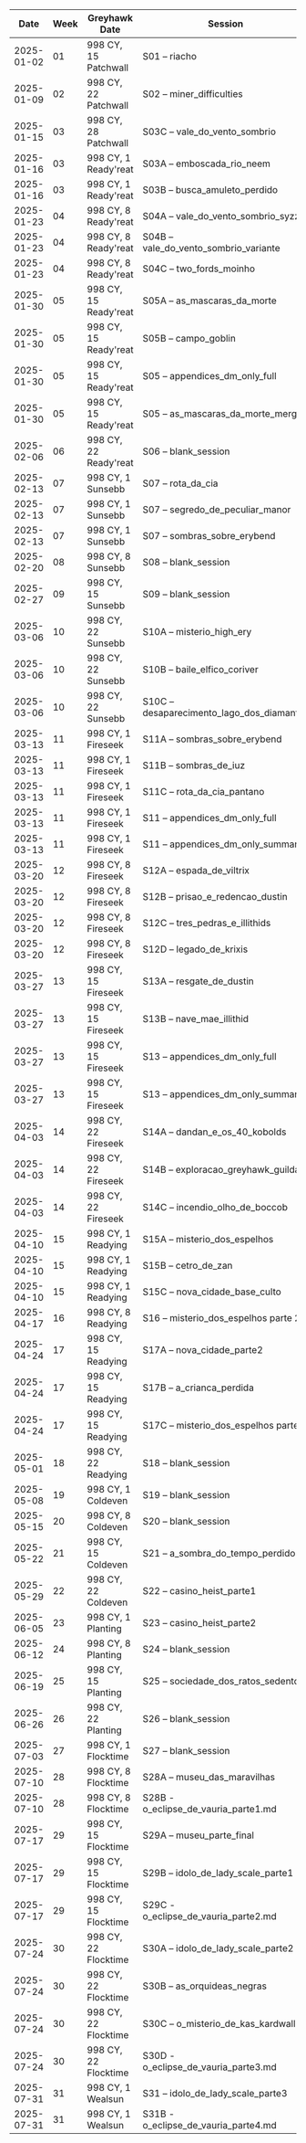 | Date       | Week | Greyhawk Date         | Session                                   |
| ---------- | ---- | --------------------- | ----------------------------------------- |
| 2025-01-02 | 01   | 998 CY, 15 Patchwall  | S01 – riacho                              |
| 2025-01-09 | 02   | 998 CY, 22 Patchwall  | S02 – miner_difficulties                  |
| 2025-01-15 | 03   | 998 CY, 28 Patchwall  | S03C – vale_do_vento_sombrio              |
| 2025-01-16 | 03   | 998 CY, 1 Ready'reat  | S03A – emboscada_rio_neem                 |
| 2025-01-16 | 03   | 998 CY, 1 Ready'reat  | S03B – busca_amuleto_perdido              |
| 2025-01-23 | 04   | 998 CY, 8 Ready'reat  | S04A – vale_do_vento_sombrio_syzzin       |
| 2025-01-23 | 04   | 998 CY, 8 Ready'reat  | S04B – vale_do_vento_sombrio_variante     |
| 2025-01-23 | 04   | 998 CY, 8 Ready'reat  | S04C – two_fords_moinho                   |
| 2025-01-30 | 05   | 998 CY, 15 Ready'reat | S05A – as_mascaras_da_morte               |
| 2025-01-30 | 05   | 998 CY, 15 Ready'reat | S05B – campo_goblin                       |
| 2025-01-30 | 05   | 998 CY, 15 Ready'reat | S05 – appendices_dm_only_full             |
| 2025-01-30 | 05   | 998 CY, 15 Ready'reat | S05 – as_mascaras_da_morte_merged         |
| 2025-02-06 | 06   | 998 CY, 22 Ready'reat | S06 – blank_session                       |
| 2025-02-13 | 07   | 998 CY, 1 Sunsebb     | S07 – rota_da_cia                         |
| 2025-02-13 | 07   | 998 CY, 1 Sunsebb     | S07 – segredo_de_peculiar_manor           |
| 2025-02-13 | 07   | 998 CY, 1 Sunsebb     | S07 – sombras_sobre_erybend               |
| 2025-02-20 | 08   | 998 CY, 8 Sunsebb     | S08 – blank_session                       |
| 2025-02-27 | 09   | 998 CY, 15 Sunsebb    | S09 – blank_session                       |
| 2025-03-06 | 10   | 998 CY, 22 Sunsebb    | S10A – misterio_high_ery                  |
| 2025-03-06 | 10   | 998 CY, 22 Sunsebb    | S10B – baile_elfico_coriver               |
| 2025-03-06 | 10   | 998 CY, 22 Sunsebb    | S10C – desaparecimento_lago_dos_diamantes |
| 2025-03-13 | 11   | 998 CY, 1 Fireseek    | S11A – sombras_sobre_erybend              |
| 2025-03-13 | 11   | 998 CY, 1 Fireseek    | S11B – sombras_de_iuz                     |
| 2025-03-13 | 11   | 998 CY, 1 Fireseek    | S11C – rota_da_cia_pantano                |
| 2025-03-13 | 11   | 998 CY, 1 Fireseek    | S11 – appendices_dm_only_full             |
| 2025-03-13 | 11   | 998 CY, 1 Fireseek    | S11 – appendices_dm_only_summary          |
| 2025-03-20 | 12   | 998 CY, 8 Fireseek    | S12A – espada_de_viltrix                  |
| 2025-03-20 | 12   | 998 CY, 8 Fireseek    | S12B – prisao_e_redencao_dustin           |
| 2025-03-20 | 12   | 998 CY, 8 Fireseek    | S12C – tres_pedras_e_illithids            |
| 2025-03-20 | 12   | 998 CY, 8 Fireseek    | S12D – legado_de_krixis                   |
| 2025-03-27 | 13   | 998 CY, 15 Fireseek   | S13A – resgate_de_dustin                  |
| 2025-03-27 | 13   | 998 CY, 15 Fireseek   | S13B – nave_mae_illithid                  |
| 2025-03-27 | 13   | 998 CY, 15 Fireseek   | S13 – appendices_dm_only_full             |
| 2025-03-27 | 13   | 998 CY, 15 Fireseek   | S13 – appendices_dm_only_summary          |
| 2025-04-03 | 14   | 998 CY, 22 Fireseek   | S14A – dandan_e_os_40_kobolds             |
| 2025-04-03 | 14   | 998 CY, 22 Fireseek   | S14B – exploracao_greyhawk_guildas        |
| 2025-04-03 | 14   | 998 CY, 22 Fireseek   | S14C – incendio_olho_de_boccob            |
| 2025-04-10 | 15   | 998 CY, 1 Readying    | S15A – misterio_dos_espelhos              |
| 2025-04-10 | 15   | 998 CY, 1 Readying    | S15B – cetro_de_zan                       |
| 2025-04-10 | 15   | 998 CY, 1 Readying    | S15C – nova_cidade_base_culto             |
| 2025-04-17 | 16   | 998 CY, 8 Readying    | S16 – misterio_dos_espelhos parte 2       |
| 2025-04-24 | 17   | 998 CY, 15 Readying   | S17A – nova_cidade_parte2                 |
| 2025-04-24 | 17   | 998 CY, 15 Readying   | S17B – a_crianca_perdida                  |
| 2025-04-24 | 17   | 998 CY, 15 Readying   | S17C – misterio_dos_espelhos parte 3      |
| 2025-05-01 | 18   | 998 CY, 22 Readying   | S18 – blank_session                       |
| 2025-05-08 | 19   | 998 CY, 1 Coldeven    | S19 – blank_session                       |
| 2025-05-15 | 20   | 998 CY, 8 Coldeven    | S20 – blank_session                       |
| 2025-05-22 | 21   | 998 CY, 15 Coldeven   | S21 – a_sombra_do_tempo_perdido           |
| 2025-05-29 | 22   | 998 CY, 22 Coldeven   | S22 – casino_heist_parte1                 |
| 2025-06-05 | 23   | 998 CY, 1 Planting    | S23 – casino_heist_parte2                 |
| 2025-06-12 | 24   | 998 CY, 8 Planting    | S24 – blank_session                       |
| 2025-06-19 | 25   | 998 CY, 15 Planting   | S25 – sociedade_dos_ratos_sedentos        |
| 2025-06-26 | 26   | 998 CY, 22 Planting   | S26 – blank_session                       |
| 2025-07-03 | 27   | 998 CY, 1 Flocktime   | S27 – blank_session                       |
| 2025-07-10 | 28   | 998 CY, 8 Flocktime   | S28A – museu_das_maravilhas               |
| 2025-07-10 | 28   | 998 CY, 8 Flocktime   | S28B - o_eclipse_de_vauria_parte1.md      |
| 2025-07-17 | 29   | 998 CY, 15 Flocktime  | S29A – museu_parte_final                  |
| 2025-07-17 | 29   | 998 CY, 15 Flocktime  | S29B – idolo_de_lady_scale_parte1         |
| 2025-07-17 | 29   | 998 CY, 15 Flocktime  | S29C - o_eclipse_de_vauria_parte2.md      |
| 2025-07-24 | 30   | 998 CY, 22 Flocktime  | S30A – idolo_de_lady_scale_parte2         |
| 2025-07-24 | 30   | 998 CY, 22 Flocktime  | S30B – as_orquideas_negras                |
| 2025-07-24 | 30   | 998 CY, 22 Flocktime  | S30C – o_misterio_de_kas_kardwall         |
| 2025-07-24 | 30   | 998 CY, 22 Flocktime  | S30D - o_eclipse_de_vauria_parte3.md      |
| 2025-07-31 | 31   | 998 CY, 1 Wealsun     | S31 – idolo_de_lady_scale_parte3          |
| 2025-07-31 | 31   | 998 CY, 1 Wealsun     | S31B - o_eclipse_de_vauria_parte4.md      |
